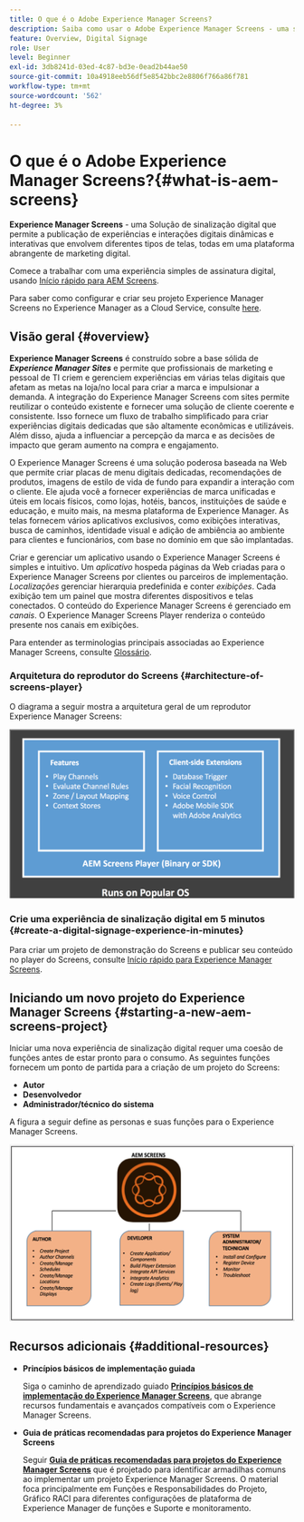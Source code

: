 ```yaml
---
title: O que é o Adobe Experience Manager Screens?
description: Saiba como usar o Adobe Experience Manager Screens - uma solução de sinalização digital - que permite a publicação de experiências e interações digitais dinâmicas e interativas que envolvem diferentes tipos de telas, todas em uma plataforma abrangente de marketing digital.
feature: Overview, Digital Signage
role: User
level: Beginner
exl-id: 3db8241d-03ed-4c87-bd3e-0ead2b44ae50
source-git-commit: 10a4918eeb56df5e8542bbc2e8806f766a86f781
workflow-type: tm+mt
source-wordcount: '562'
ht-degree: 3%

---
```


# O que é o Adobe Experience Manager Screens?{#what-is-aem-screens}

**Experience Manager Screens** - uma Solução de sinalização digital que permite a publicação de experiências e interações digitais dinâmicas e interativas que envolvem diferentes tipos de telas, todas em uma plataforma abrangente de marketing digital.

Comece a trabalhar com uma experiência simples de assinatura digital, usando [Início rápido para AEM Screens](kickstart-for-aem-screens.md).

Para saber como configurar e criar seu projeto Experience Manager Screens no Experience Manager as a Cloud Service, consulte [here](https://experienceleague.adobe.com/docs/experience-manager-cloud-service/content/screens-as-cloud-service/home.html).

## Visão geral {#overview}

**Experience Manager Screens** é construído sobre a base sólida de ***Experience Manager Sites*** e permite que profissionais de marketing e pessoal de TI criem e gerenciem experiências em várias telas digitais que afetam as metas na loja/no local para criar a marca e impulsionar a demanda. A integração do Experience Manager Screens com sites permite reutilizar o conteúdo existente e fornecer uma solução de cliente coerente e consistente. Isso fornece um fluxo de trabalho simplificado para criar experiências digitais dedicadas que são altamente econômicas e utilizáveis. Além disso, ajuda a influenciar a percepção da marca e as decisões de impacto que geram aumento na compra e engajamento.

O Experience Manager Screens é uma solução poderosa baseada na Web que permite criar placas de menu digitais dedicadas, recomendações de produtos, imagens de estilo de vida de fundo para expandir a interação com o cliente. Ele ajuda você a fornecer experiências de marca unificadas e úteis em locais físicos, como lojas, hotéis, bancos, instituições de saúde e educação, e muito mais, na mesma plataforma de Experience Manager. As telas fornecem vários aplicativos exclusivos, como exibições interativas, busca de caminhos, identidade visual e adição de ambiência ao ambiente para clientes e funcionários, com base no domínio em que são implantadas.

Criar e gerenciar um aplicativo usando o Experience Manager Screens é simples e intuitivo. Um *aplicativo* hospeda páginas da Web criadas para o Experience Manager Screens por clientes ou parceiros de implementação. *Localizações* gerenciar hierarquia predefinida e conter *exibições*. Cada exibição tem um painel que mostra diferentes dispositivos e telas conectados. O conteúdo do Experience Manager Screens é gerenciado em *canais*. O Experience Manager Screens Player renderiza o conteúdo presente nos canais em exibições.

Para entender as terminologias principais associadas ao Experience Manager Screens, consulte [Glossário](screens-glossary.md).

### Arquitetura do reprodutor do Screens {#architecture-of-screens-player}

O diagrama a seguir mostra a arquitetura geral de um reprodutor Experience Manager Screens:

![chlimage_1-29](assets/chlimage_1-29.png)

### Crie uma experiência de sinalização digital em 5 minutos {#create-a-digital-signage-experience-in-minutes}

Para criar um projeto de demonstração do Screens e publicar seu conteúdo no player do Screens, consulte [Início rápido para Experience Manager Screens](kickstart-for-aem-screens.md).

## Iniciando um novo projeto do Experience Manager Screens {#starting-a-new-aem-screens-project}

Iniciar uma nova experiência de sinalização digital requer uma coesão de funções antes de estar pronto para o consumo. As seguintes funções fornecem um ponto de partida para a criação de um projeto do Screens:

* **Autor**
* **Desenvolvedor**
* **Administrador/técnico do sistema**

A figura a seguir define as personas e suas funções para o Experience Manager Screens.

![chlimage_1-30](assets/chlimage_1-30.png)


## Recursos adicionais {#additional-resources}

* **Princípios básicos de implementação guiada**

   Siga o caminho de aprendizado guiado **[Princípios básicos de implementação do Experience Manager Screens](https://experienceleague.adobe.com/?launch=AEM-7a)**, que abrange recursos fundamentais e avançados compatíveis com o Experience Manager Screens.

* **Guia de práticas recomendadas para projetos do Experience Manager Screens**

   Seguir **[Guia de práticas recomendadas para projetos do Experience Manager Screens](/help/using/about-guide.md)** que é projetado para identificar armadilhas comuns ao implementar um projeto Experience Manager Screens. O material foca principalmente em Funções e Responsabilidades do Projeto, Gráfico RACI para diferentes configurações de plataforma de Experience Manager de funções e Suporte e monitoramento.

<!-- DEAD LINK * **New Adobe Customer Support Experience**

   Follow **[Customer One for Enterprise Help](https://docs.adobe.com/content/help/en/customer-one/using/home.htmlhome.html#)** to learn more about Admin Console Support tickets. -->
